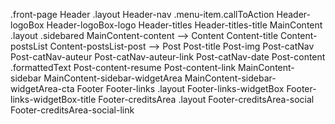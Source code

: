 .front-page
    Header
        .layout
            Header-nav
                .menu-item.callToAction
            Header-logoBox
                Header-logoBox-logo
            Header-titles
                Header-titles-title
    MainContent .layout .sidebared
        MainContent-content
        --> Content
            Content-title
            Content-postsList
                Content-postsList-post 
                --> Post
                    Post-title
                    Post-img
                    Post-catNav
                        Post-catNav-auteur
                            Post-catNav-auteur-link
                        Post-catNav-date
                    Post-content .formattedText
                        Post-content-resume
                        Post-content-link
        MainContent-sidebar
            MainContent-sidebar-widgetArea
                MainContent-sidebar-widgetArea-cta
    Footer
        Footer-links .layout
            Footer-links-widgetBox
                Footer-links-widgetBox-title
        Footer-creditsArea
            .layout
                Footer-creditsArea-social
                    Footer-creditsArea-social-link



            
                    



